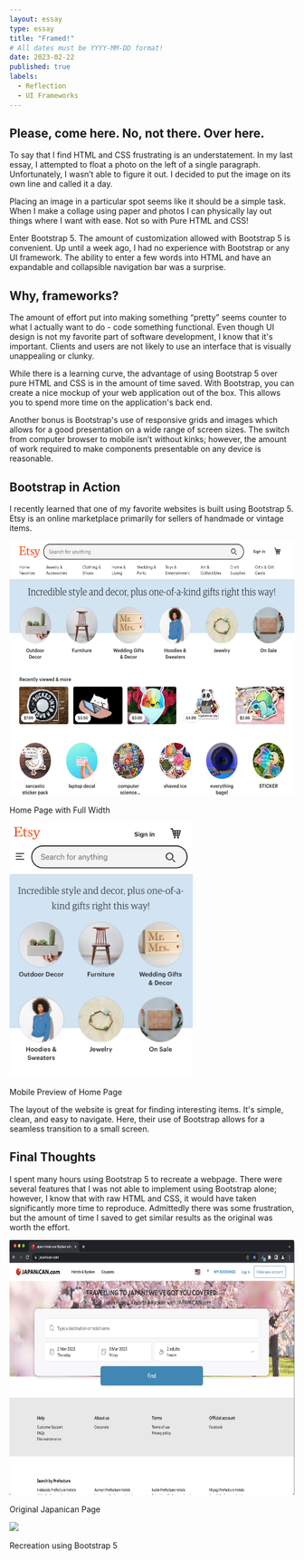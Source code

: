 ```yaml
---
layout: essay
type: essay
title: "Framed!"
# All dates must be YYYY-MM-DD format!
date: 2023-02-22
published: true
labels:
  - Reflection
  - UI Frameworks
---
```


<!-- UI Frameworks are not simple. In fact, they can be almost as complicated to learn as a new programming language. Given that, why bother to use something like Bootstrap 5? What does one get in return for the investment of time and frustration? Why not just use raw HTML and CSS? Are the software engineering benefits of UI frameworks?

For this assignment, create an engaging and informative essay about UI Frameworks. You might want to discuss some of the issues raised above, as well as your own personal experience with Bootstrap 5. Or perhaps you’ve also used another framework such as Semantic UI. In that case, it might be interesting to read your perspective on a comparison of the two.

This essay is tailor made to include an image of a web page built with a UI framework (or even a comparison of web pages built with and without a UI framework).

Feel free to go in another direction entirely, as long as you are discussing UI Frameworks, and as long as the result is interesting, informative, and insightful. Write for the world! -->



## Please, come here. No, not there. Over here.

To say that I find HTML and CSS frustrating is an understatement. In my last essay, I attempted to float a photo on the left of a single paragraph. Unfortunately, I wasn’t able to figure it out. I decided to put the image on its own line and called it a day.

Placing an image in a particular spot seems like it should be a simple task. When I make a collage using paper and photos I can physically lay out things where I want with ease. Not so with Pure HTML and CSS! 

Enter Bootstrap 5. The amount of customization allowed with Bootstrap 5 is convenient. Up until a week ago, I had no experience with Bootstrap or any UI framework. The ability to enter a few words into HTML and have an expandable and collapsible navigation bar was a surprise.

## Why, frameworks?

The amount of effort put into making something “pretty” seems counter to what I actually want to do - code something functional. Even though UI design is not my favorite part of software development, I know that it's important. Clients and users are not likely to use an interface that is visually unappealing or clunky.

While there is a learning curve, the advantage of using Bootstrap 5 over pure HTML and CSS is in the amount of time saved. With Bootstrap, you can create a nice mockup of your web application out of the box. This allows you to spend more time on the application's back end.

Another bonus is Bootstrap's use of responsive grids and images which allows for a good presentation on a wide range of screen sizes. The switch from computer browser to mobile isn’t without kinks; however, the amount of work required to make components presentable on any device is reasonable.



## Bootstrap in Action

I recently learned that one of my favorite websites is built using Bootstrap 5. Etsy is an online marketplace primarily for sellers of handmade or vintage items. 

<div class="container mx-5 px-5 text-center">
  <div class="float-start"><img height="450px" class="pe-4" src="../essays/img/essay05/etsy.png">
    <p>Home Page with Full Width</p></div>
  <div class="float-end"><img height="450px" class="pe-4" src="../essays/img/essay05/etsy-mobile.png">
    <p>Mobile Preview of Home Page</p></div>
</div>
<div class="clearfix"></div>
The layout of the website is great for finding interesting items. It's simple, clean, and easy to navigate. Here, their use of Bootstrap allows for a seamless transition to a small screen.

## Final Thoughts
I spent many hours using Bootstrap 5 to recreate a webpage. There were several features that I was not able to implement using Bootstrap alone; however, I know that with raw HTML and CSS, it would have taken significantly more time to reproduce. Admittedly there was some frustration, but the amount of time I saved to get similar results as the original was worth the effort.

<div class="container mx-5 px-5 text-center">
  <div class="float-start"><img height="450px" class="pe-4" src="../essays/img/essay05/japanican-orig.png">
    <p>Original Japanican Page</p></div>
  <div class="float-end"><img height="450px" class="pe-4" src="..essays/img/essay05/japanican-remake.png">
    <p>Recreation using Bootstrap 5</p></div>
</div>
<div class="clearfix"></div>